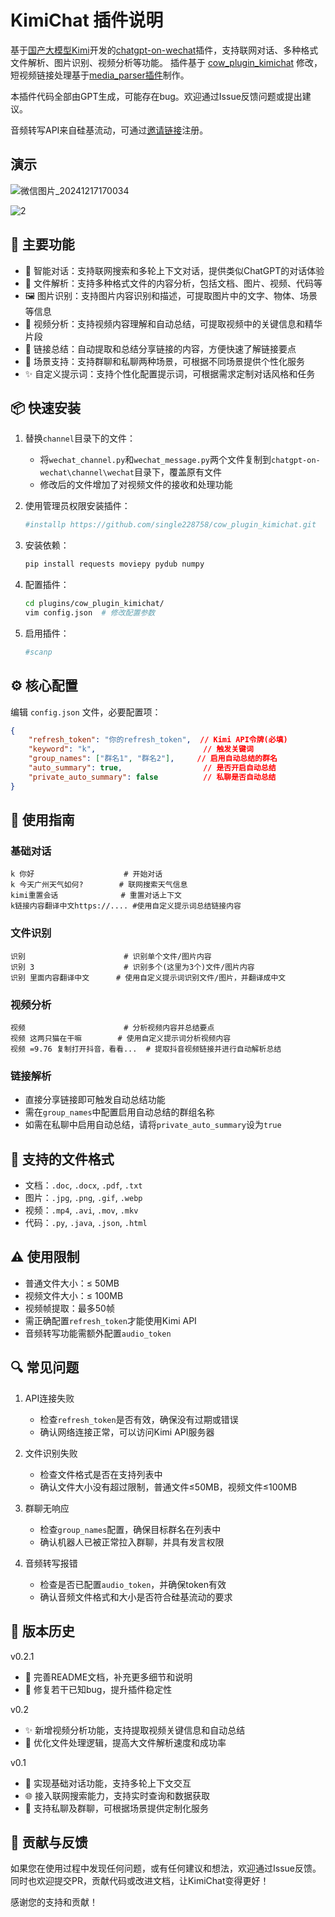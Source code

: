 # KimiChat 插件说明

基于[国产大模型Kimi](https://kimi.moonshot.cn/)开发的[chatgpt-on-wechat](https://github.com/zhayujie/chatgpt-on-wechat)插件，支持联网对话、多种格式文件解析、图片识别、视频分析等功能。
插件基于 [cow_plugin_kimichat](https://github.com/LargeCupPanda/cow_plugin_kimichat) 修改，短视频链接处理基于[media_parser插件](https://github.com/5201213/media_parser)制作。

本插件代码全部由GPT生成，可能存在bug。欢迎通过Issue反馈问题或提出建议。

音频转写API来自硅基流动，可通过[邀请链接](https://cloud.siliconflow.cn/i/tPQSNa6I)注册。

## 演示

![微信图片_20241217170034](https://github.com/user-attachments/assets/9ed3cc6e-0e22-4ffb-972a-131094a49a5b)

![2](https://github.com/user-attachments/assets/55739be9-fee1-449e-aca3-805e51d6b736)


## 🌟 主要功能

- 💬 智能对话：支持联网搜索和多轮上下文对话，提供类似ChatGPT的对话体验
- 📄 文件解析：支持多种格式文件的内容分析，包括文档、图片、视频、代码等
- 🖼️ 图片识别：支持图片内容识别和描述，可提取图片中的文字、物体、场景等信息
- 🎥 视频分析：支持视频内容理解和自动总结，可提取视频中的关键信息和精华片段
- 🔗 链接总结：自动提取和总结分享链接的内容，方便快速了解链接要点
- 👥 场景支持：支持群聊和私聊两种场景，可根据不同场景提供个性化服务
- ✨ 自定义提示词：支持个性化配置提示词，可根据需求定制对话风格和任务

## 📦 快速安装

1. 替换`channel`目录下的文件：
   - 将`wechat_channel.py`和`wechat_message.py`两个文件复制到`chatgpt-on-wechat\channel\wechat`目录下，覆盖原有文件
   - 修改后的文件增加了对视频文件的接收和处理功能

2. 使用管理员权限安装插件：
   ```bash
   #installp https://github.com/single228758/cow_plugin_kimichat.git
   ```

3. 安装依赖：
   ```bash
   pip install requests moviepy pydub numpy
   ```

4. 配置插件：
   ```bash 
   cd plugins/cow_plugin_kimichat/
   vim config.json  # 修改配置参数
   ```

5. 启用插件：
   ```bash
   #scanp
   ```

## ⚙️ 核心配置

编辑 `config.json` 文件，必要配置项：

```json
{
    "refresh_token": "你的refresh_token",  // Kimi API令牌(必填)
    "keyword": "k",                        // 触发关键词
    "group_names": ["群名1", "群名2"],     // 启用自动总结的群名
    "auto_summary": true,                  // 是否开启自动总结
    "private_auto_summary": false          // 私聊是否自动总结
}
```

## 🎯 使用指南

### 基础对话
```
k 你好                    # 开始对话
k 今天广州天气如何?        # 联网搜索天气信息
kimi重置会话              # 重置对话上下文
k链接内容翻译中文https://.... #使用自定义提示词总结链接内容
```

### 文件识别
```
识别                      # 识别单个文件/图片内容
识别 3                    # 识别多个(这里为3个)文件/图片内容
识别 里面内容翻译中文      # 使用自定义提示词识别文件/图片，并翻译成中文
```

### 视频分析
```
视频                      # 分析视频内容并总结要点
视频 这两只猫在干嘛        # 使用自定义提示词分析视频内容
视频 =9.76 复制打开抖音，看看...  # 提取抖音视频链接并进行自动解析总结
```

### 链接解析
- 直接分享链接即可触发自动总结功能
- 需在`group_names`中配置启用自动总结的群组名称
- 如需在私聊中启用自动总结，请将`private_auto_summary`设为`true`

## 📝 支持的文件格式

- 文档：`.doc`, `.docx`, `.pdf`, `.txt`
- 图片：`.jpg`, `.png`, `.gif`, `.webp`
- 视频：`.mp4`, `.avi`, `.mov`, `.mkv`
- 代码：`.py`, `.java`, `.json`, `.html`

## ⚠️ 使用限制

- 普通文件大小：≤ 50MB
- 视频文件大小：≤ 100MB
- 视频帧提取：最多50帧
- 需正确配置`refresh_token`才能使用Kimi API
- 音频转写功能需额外配置`audio_token`

## 🔍 常见问题

1. API连接失败
   - 检查`refresh_token`是否有效，确保没有过期或错误
   - 确认网络连接正常，可以访问Kimi API服务器

2. 文件识别失败
   - 检查文件格式是否在支持列表中
   - 确认文件大小没有超过限制，普通文件≤50MB，视频文件≤100MB

3. 群聊无响应
   - 检查`group_names`配置，确保目标群名在列表中
   - 确认机器人已被正常拉入群聊，并具有发言权限

4. 音频转写报错
   - 检查是否已配置`audio_token`，并确保token有效
   - 确认音频文件格式和大小是否符合硅基流动的要求

## 🔄 版本历史

v0.2.1
- 📝 完善README文档，补充更多细节和说明
- 🐛 修复若干已知bug，提升插件稳定性

v0.2
- ✨ 新增视频分析功能，支持提取视频关键信息和自动总结
- 🔧 优化文件处理逻辑，提高大文件解析速度和成功率

v0.1 
- 🎉 实现基础对话功能，支持多轮上下文交互
- 🌐 接入联网搜索能力，支持实时查询和数据获取
- 💬 支持私聊及群聊，可根据场景提供定制化服务

## 🤝 贡献与反馈

如果您在使用过程中发现任何问题，或有任何建议和想法，欢迎通过Issue反馈。
同时也欢迎提交PR，贡献代码或改进文档，让KimiChat变得更好！

感谢您的支持和贡献！
```
